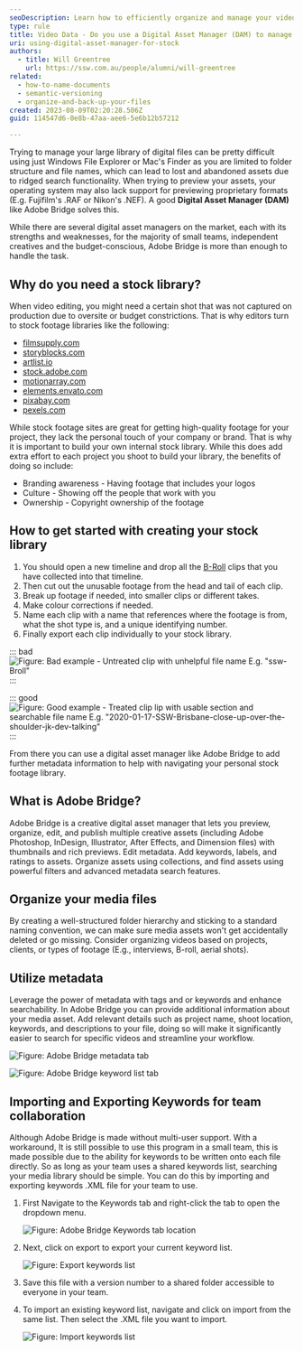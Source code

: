 ```yaml
---
seoDescription: Learn how to efficiently organize and manage your video assets using a Digital Asset Manager like Adobe Bridge for better searchability and streamlined workflows.
type: rule
title: Video Data - Do you use a Digital Asset Manager (DAM) to manage a stock library?
uri: using-digital-asset-manager-for-stock
authors:
  - title: Will Greentree
    url: https://ssw.com.au/people/alumni/will-greentree
related:
  - how-to-name-documents
  - semantic-versioning
  - organize-and-back-up-your-files
created: 2023-08-09T02:20:28.506Z
guid: 114547d6-0e8b-47aa-aee6-5e6b12b57212

---
```


Trying to manage your large library of digital files can be pretty difficult using just Windows File Explorer or Mac's Finder as you are limited to folder structure and file names, which can lead to lost and abandoned assets due to ridged search functionality. When trying to preview your assets, your operating system may also lack support for previewing proprietary formats (E.g. Fujifilm's .RAF or Nikon's .NEF). A good **Digital Asset Manager (DAM)** like Adobe Bridge solves this.

While there are several digital asset managers on the market, each with its strengths and weaknesses, for the majority of small teams, independent creatives and the budget-conscious, Adobe Bridge is more than enough to handle the task.

## Why do you need a stock library?

When video editing, you might need a certain shot that was not captured on production due to oversite or budget constrictions. That is why editors turn to stock footage libraries like the following:

* [filmsupply.com](https://www.filmsupply.com)
* [storyblocks.com](https://www.storyblocks.com)
* [artlist.io](https://artlist.io)
* [stock.adobe.com](https://stock.adobe.com)
* [motionarray.com](https://motionarray.com)
* [elements.envato.com](https://elements.envato.com)
* [pixabay.com](https://pixabay.com)
* [pexels.com](https://www.pexels.com)

While stock footage sites are great for getting high-quality footage for your project, they lack the personal touch of your company or brand. That is why it is important to build your own internal stock library. While this does add extra effort to each project you shoot to build your library, the benefits of doing so include:

* Branding awareness - Having footage that includes your logos
* Culture - Showing off the people that work with you
* Ownership - Copyright ownership of the footage

## How to get started with creating your stock library

1. You should open a new timeline and drop all the [B-Roll](/video-editing-terms/#4-b-roll-footage) clips that you have collected into that timeline.
2. Then cut out the unusable footage from the head and tail of each clip.
3. Break up footage if needed, into smaller clips or different takes.
4. Make colour corrections if needed.
5. Name each clip with a name that references where the footage is from, what the shot type is, and a unique identifying number.
6. Finally export each clip individually to your stock library.

::: bad
![Figure: Bad example - Untreated clip with unhelpful file name E.g. "ssw-Broll"](dam-bad-example-min.gif)
:::

::: good
![Figure: Good example - Treated clip lip with usable section and searchable file name E.g. "2020-01-17-SSW-Brisbane-close-up-over-the-shoulder-jk-dev-talking"](dam-good-example.gif)
:::

From there you can use a digital asset manager like Adobe Bridge to add further metadata information to help with navigating your personal stock footage library.

## What is Adobe Bridge?

Adobe Bridge is a creative digital asset manager that lets you preview, organize, edit, and publish multiple creative assets (including Adobe Photoshop, InDesign, Illustrator, After Effects, and Dimension files) with thumbnails and rich previews. Edit metadata. Add keywords, labels, and ratings to assets. Organize assets using collections, and find assets using powerful filters and advanced metadata search features.

## Organize your media files

By creating a well-structured folder hierarchy and sticking to a standard naming convention, we can make sure media assets won't get accidentally deleted or go missing.
Consider organizing videos based on projects, clients, or types of footage (E.g., interviews, B-roll, aerial shots).

## Utilize metadata

Leverage the power of metadata with tags and or keywords and enhance searchability. In Adobe Bridge you can provide additional information about your media asset. Add relevant details such as project name, shoot location, keywords, and descriptions to your file, doing so will make it significantly easier to search for specific videos and streamline your workflow.

![Figure: Adobe Bridge metadata tab](scr-20230809-odug.png "Figure: Adobe Bridge metadata tab")

![Figure: Adobe Bridge keyword list tab](scr-20230809-oeed.png "Figure: Adobe Bridge keyword list tab")

## Importing and Exporting Keywords for team collaboration

Although Adobe Bridge is made without multi-user support. With a workaround, It is still possible to use this program in a small team, this is made possible due to the ability for keywords to be written onto each file directly. So as long as your team uses a shared keywords list, searching your media library should be simple.
You can do this by importing and exporting keywords .XML file for your team to use.

1. First Navigate to the Keywords tab and right-click the tab to open the dropdown menu.

   ![Figure: Adobe Bridge Keywords tab location](scr-20230809-nqcl.png "Figure: Adobe Bridge Keywords tab location")

2. Next, click on export to export your current keyword list.

   ![Figure: Export keywords list](export-scr.png "Figure: Export keywords list")

3. Save this file with a version number to a shared folder accessible to everyone in your team.
4. To import an existing keyword list, navigate and click on import from the same list. Then select the .XML file you want to import.

   ![Figure: Import keywords list](import-scr.png "Figure: Import keywords list")
